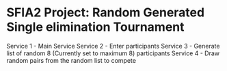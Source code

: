 # SFIA2 Project: Random Generated Single elimination Tournament

Service 1 - Main Service 
Service 2 - Enter participants
Service 3 - Generate list of random 8 (Currently set to maximum 8) participants
Service 4 - Draw random pairs from the random list to compete
